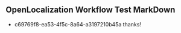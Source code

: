 ## OpenLocalization Workflow Test MarkDown
* c69769f8-ea53-4f5c-8a64-a3197210b45a thanks!

<!--HONumber=Aug16_HO1-->


